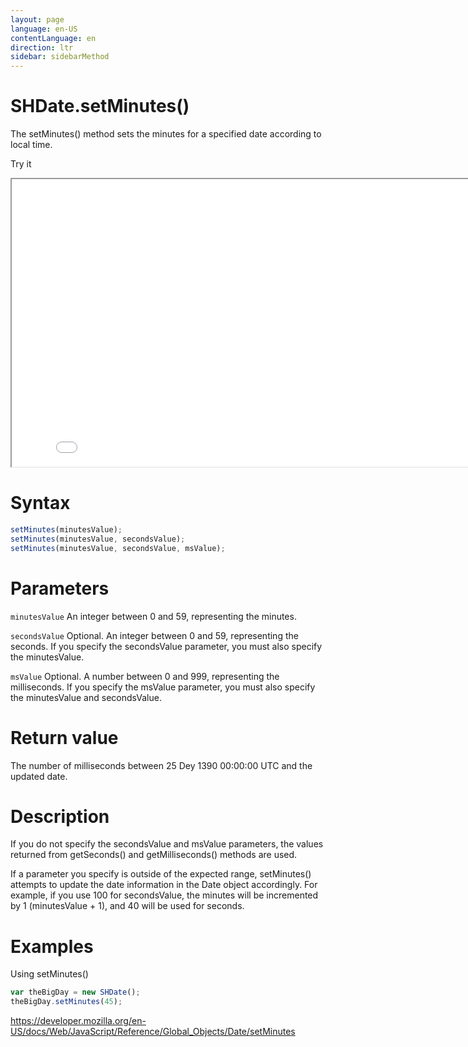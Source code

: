 ```yaml
---
layout: page
language: en-US
contentLanguage: en
direction: ltr
sidebar: sidebarMethod
---
```


# SHDate.setMinutes()

The setMinutes() method sets the minutes for a specified date according to local time.

Try it

<iframe style="width: 830px; height: 460px;" src="/SHDateTime-js/examples/live.html?function=setMinutes" title="MDN Web Docs Interactive Example" loading="lazy"></iframe>
<br/>

# Syntax

```js
setMinutes(minutesValue);
setMinutes(minutesValue, secondsValue);
setMinutes(minutesValue, secondsValue, msValue);
```

# Parameters

<code>minutesValue</code>
An integer between 0 and 59, representing the minutes.

<code>secondsValue</code>
Optional. An integer between 0 and 59, representing the seconds. If you specify the secondsValue parameter, you must also specify the minutesValue.

<code>msValue</code>
Optional. A number between 0 and 999, representing the milliseconds. If you specify the msValue parameter, you must also specify the minutesValue and secondsValue.

# Return value

The number of milliseconds between 25 Dey 1390 00:00:00 UTC and the updated date.

# Description

If you do not specify the secondsValue and msValue parameters, the values returned from getSeconds() and getMilliseconds() methods are used.

If a parameter you specify is outside of the expected range, setMinutes() attempts to update the date information in the Date object accordingly. For example, if you use 100 for secondsValue, the minutes will be incremented by 1 (minutesValue + 1), and 40 will be used for seconds.

# Examples

Using setMinutes()

```js
var theBigDay = new SHDate();
theBigDay.setMinutes(45);
```

https://developer.mozilla.org/en-US/docs/Web/JavaScript/Reference/Global_Objects/Date/setMinutes
